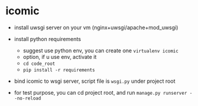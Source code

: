 icomic
===========

- install uwsgi server on your vm (nginx+uwsgi/apache+mod_uwsgi)
- install python requirements
	- suggest use python env, you can create one ``virtualenv icomic``
	- option, if u use env, activate it
	- ``cd code_root``
	- ``pip install -r requirements``

- bind icomic to wsgi server, script file is ``wsgi.py`` under project root
- for test purpose, you can cd project root, and run ``manage.py runserver --no-reload``
